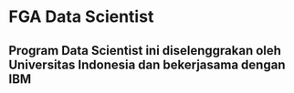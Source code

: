 # FGA Data Scientist

## Program Data Scientist ini diselenggrakan oleh Universitas Indonesia dan bekerjasama dengan IBM
